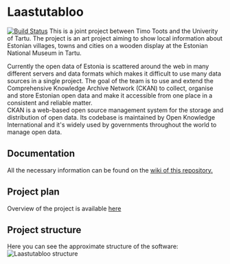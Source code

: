 # Laastutabloo
[![Build Status](https://travis-ci.com/timotoots/laastutabloo.svg?branch=master)](https://travis-ci.com/timotoots/laastutabloo)
This is a joint project between Timo Toots and the Univerity of Tartu.
The project is an art project aiming to show local information about Estonian villages, towns and cities on a wooden display at the Estonian National Museum in Tartu.

Currently the open data of Estonia is scattered around the web in many different servers and data formats which makes it difficult to use many data sources in a single project.
The goal of the team is to use and extend the Comprehensive Knowledge Archive Network (CKAN) to collect, organise and store Estonian open data and make it accessible from one place in a consistent and reliable matter.<br/>
CKAN is a web-based open source management system for the storage and distribution of open data. Its codebase is maintained by Open Knowledge International and it's widely used by governments throughout the world to manage open data.

## Documentation
All the necessary information can be found on the [wiki of this repository.](https://github.com/timotoots/laastutabloo/wiki)

## Project plan
Overview of the project is available [here](https://github.com/timotoots/laastutabloo/wiki/Project-Plan)

## Project structure
Here you can see the approximate structure of the software: ![Laastutabloo structure](https://i.imgur.com/xs6x8BM.jpg)
